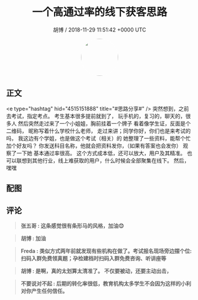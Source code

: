 <h1 align="center">一个高通过率的线下获客思路</h1>
<p align="center">
    <a>胡博 / 2018-11-29 11:51:42 &#43;0000 UTC</a>
</p>

<div align="center">
    <img src="https://images.zsxq.com/Fifo-VfT1p9sgMRqv7W6zjtlDtw0?e=1590940799&amp;token=kIxbL07-8jAj8w1n4s9zv64FuZZNEATmlU_Vm6zD:VduSfbMRfIKEGkJG1ZyDuYTzZHc=" width="100" height="100" style="border:1px solid;border-radius:50%; color:#ffffff"/>
</div>

## 正文

<div>
&lt;e type=&#34;hashtag&#34; hid=&#34;4515151888&#34; title=&#34;#思路分享#&#34; /&gt; 
 突然想到，之前去考试，指定考点。
考生基本很多提前就到了，
玩手机的，复习的，聊天的，很多人
然后突然走过来了一个小姐姐，胸前挂着一个牌子 
看着像学生证，反面是个二维码，
昵称写着什么学校什么老师，
走过来讲；同学你好，你们也是来考试的吗，
我这边有个学姐，也是做这个考试（相关）的
她整理了一些资料，能帮个忙加个好友吗？
你发送科目名称，他就会把资料发你，（如果有答案也会发你）
观察了一下她 基本通过率很高。
这个方式成本低，还可以放大，用户及其精准。
也可以联想到其他行业，线上难获取的用户，什么时候会全部聚集在线下。
然后，嘿嘿
</div>

## 配图
<div class="image" align="center">

</div>

## 评论

<div align="left">
<div>

<blockquote >
<span> <strong>张五哥 : 这条感觉很有条形马的风格，加油😊 </strong></span>
</blockquote>

<blockquote >
<span> <strong>胡博 : 加油 </strong></span>
</blockquote>

<blockquote >
<span> <strong>Freda : 类似方式两年前就发现有些机构在做了。考试报名现场旁边摆个位:扫码入群免费领真题；孕检建档时扫码入群免费咨询、听讲座等 </strong></span>
</blockquote>

<blockquote >
<span> <strong>胡博 : 是啊，真的太划算太清准了。 不仅要被动，还要主动出击， </strong></span>
</blockquote>

<blockquote >
<span> <strong>不要说对不起 : 后期的转化率很低，教育机构太多学生不会因为这样的小利对你产生任何信任。 </strong></span>
</blockquote>

</div>
</div>
